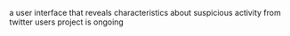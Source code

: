 a user interface that reveals characteristics about suspicious activity from twitter users
project is ongoing